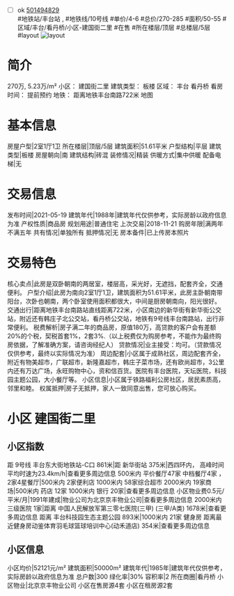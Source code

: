 - [ ] ok [501494829](https://bj.5i5j.com/ershoufang/501494829.html)  
 #地铁站/丰台站 ,  #地铁线/10号线
#单价/4-6 #总价/270-285 #面积/50-55   #区域/丰台/看丹桥/小区-建国街二里 #在售 #所在楼层/顶层 #总楼层/5层 #layout 
![layout](http://image2a.5i5j.com/bdir/layout/580e1ac3f5d44f6aa38f410ddeb53656.jpg_P5.jpg) 
# 简介 
 270万,  5.23万/m² 
小区： 建国街二里
建筑类型： 板楼
区域： 丰台 看丹桥
看房时间： 提前预约
地铁： 距离地铁丰台南路722米 地图
# 基本信息 
 房屋户型|2室1厅1卫
所在楼层|顶层/5层
建筑面积|51.61平米
户型结构|平层
建筑类型|板楼
房屋朝向|南
建筑结构|砖混
装修情况|精装
供暖方式|集中供暖
配备电梯|无
# 交易信息 
 发布时间|2021-05-19
建筑年代|1988年|建筑年代仅供参考，实际房龄以政府信息为准
产权性质|商品房
规划用途|普通住宅
上次交易|2018-11-21
购房年限|满两年不满五年
共有情况|单独所有
抵押情况|无
房本备件|已上传房本照片
# 交易特色 
 核心卖点|此房是双卧朝南的两居室，楼层高，采光好，无遮挡，配套齐全，交通便利。
户型介绍|此房为南向2室1厅1卫，建筑面积为51.61平米，此房主卧朝南带阳台，次卧也朝南，两个卧室使用面积都很大，中间是厨房朝南向，阳光很好。
交通出行|距离地铁丰台南路站直线距离722米，小区南边的新华街有新华街公交站，附近还有韩庄子北公交站，看丹桥公交站，地铁有9号线丰台南路站，出行非常便利。
税费解析|房子满二年的商品房，原值180万，高贷款的客户会有差额20%的个税，契税首套1%，2套3%.（以上税费仅为购房参考，不能作为最终购房依据，了解准确方案，请咨询经纪人）
贷款情况|业主接受：均可。（贷款情况仅供参考，最终以实际情况为准）
周边配套|小区属于成熟社区，周边配套齐全，附近有物美超市，广联超市，新隆嘉超市，韩庄子菜市场，还有欧尚超市，3公里内还有万达广场，永旺购物中心，资和信百货。医院有丰台医院，天坛医院，科技园主题公园，大小餐厅等。
小区信息|小区属于铁路福利公房社区，居民素质高，邻里和睦。
权属抵押|房子无抵押，家人一致同意出售，您可放心购买。
# 小区 建国街二里
## 小区指数 
 距 9号线 丰台东大街地铁站-C口 861米|距 新华街站 375米|西四环内， 高峰时间平均时速为23.4km/h|查看更多周边信息
500米内 平价餐厅47家
中档餐厅4家 ，2家4星餐厅|500米内 2家便利店
1000米内 58家综合超市
2000米内 19家商场|500米内 药店 12家
1000米内 银行 20家|查看更多周边信息
小区物业费0.5元/平米/月|1991年建成|物业公司为北京京丰物业公司|查看更多周边信息
2000米内 三级医院 1家|距离 中国人民解放军第三零七医院(三甲) (三甲/A类) 1678米|查看更多周边信息
距离 丰台科技园生态主题公园 893米|1000米内 21家 健身房
距离最近健身房动鉴体育羽毛球篮球培训中心(动禾道店) 354米|查看更多周边信息
## 小区信息 
 小区均价|52121元/m²
建筑面积|50000m²
建筑年代|1985年|建筑年代仅供参考，实际房龄以政府信息为准
总户数|300
绿化率|30%
容积率|2
所在商圈|看丹桥
小区物业|北京京丰物业公司
小区在售房源4套
小区在租房源2套
